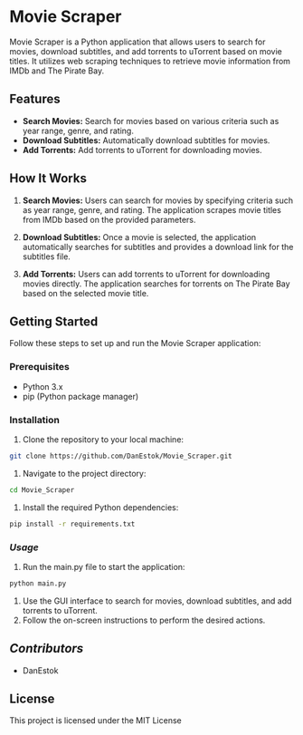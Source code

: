 # **Movie Scraper**

Movie Scraper is a Python application that allows users to search for movies, download subtitles, and add torrents to uTorrent based on movie titles. It utilizes web scraping techniques to retrieve movie information from IMDb and The Pirate Bay.

## **Features**

+ **Search Movies:** Search for movies based on various criteria such as year range, genre, and rating.
+ **Download Subtitles:** Automatically download subtitles for movies.
+ **Add Torrents:** Add torrents to uTorrent for downloading movies.

## **How It Works**

1. **Search Movies:** Users can search for movies by specifying criteria such as year range, genre, and rating. The application scrapes movie titles from IMDb based on the provided parameters.

2. **Download Subtitles:** Once a movie is selected, the application automatically searches for subtitles and provides a download link for the subtitles file.

3. **Add Torrents:** Users can add torrents to uTorrent for downloading movies directly. The application searches for torrents on The Pirate Bay based on the selected movie title.

## **Getting Started**

Follow these steps to set up and run the Movie Scraper application:

### **Prerequisites**

+ Python 3.x
+ pip (Python package manager)

### **Installation**

1. Clone the repository to your local machine:
```bash
git clone https://github.com/DanEstok/Movie_Scraper.git
```
1. Navigate to the project directory:
```bash
cd Movie_Scraper
```
1. Install the required Python dependencies:
```bash
pip install -r requirements.txt
```
### ***Usage***
1. Run the main.py file to start the application:
```bash
python main.py
```  
1. Use the GUI interface to search for movies, download subtitles, and add torrents to uTorrent.
2. Follow the on-screen instructions to perform the desired actions.

## ***Contributors***

+ DanEstok

## **License**

This project is licensed under the MIT License
